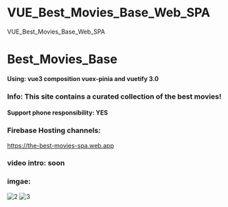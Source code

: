 # VUE_Best_Movies_Base_Web_SPA
VUE_Best_Movies_Base_Web_SPA

# Best_Movies_Base
#### Using: vue3 composition vuex-pinia and vuetify 3.0
### Info: This site contains a curated collection of the best movies!
#### Support phone responsibility: YES
### Firebase Hosting channels:
https://the-best-movies-spa.web.app
### video intro: soon
### imgae:
![2](https://github.com/user-attachments/assets/aabbe5c6-89db-4775-897f-78546641d9fc)
![3](https://github.com/user-attachments/assets/9404c415-03ac-46f3-b41c-52cbcd8eaa4b)


